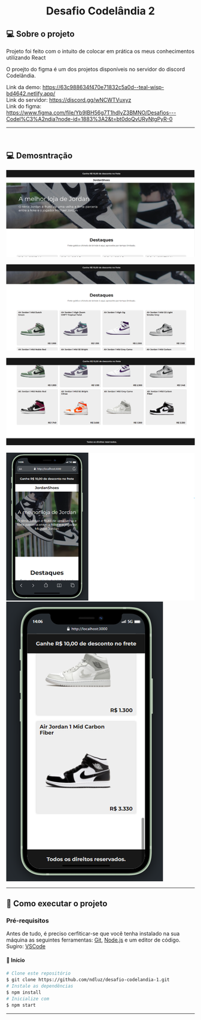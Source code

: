 <h1 align="center"> 
	Desafio Codelândia 2
</h1>

## 💻 Sobre o projeto


Projeto foi feito com o intuito de colocar em prática os meus conhecimentos utilizando React

O proejto do figma é um dos projetos disponíveis no servidor do discord Codelândia.

Link da demo: https://63c988634f470e71832c5a0d--teal-wisp-bd4642.netlify.app/ <br>
Link do servidor: https://discord.gg/wNCWTVuxyz <br>
Link do figma:  https://www.figma.com/file/Yb9IBH56g7T1hdIyZ3BMNO/Desafios---Codel%C3%A2ndia?node-id=1883%3A2&t=bt0doQvURyNtgPyR-0

---
<br>

## 💻 Demosntração
  <img src="desktop-1.png" ><br><br>
  <img src="desktop-2.png" ><br><br>
  <img src="desktop-3.png" ><br><br>
  <img src="mobile-1.png" >
  <img src="mobile-2.png" >

---

## 🚀 Como executar o projeto

### Pré-requisitos
Antes de tudo, é preciso cerfiticar-se que você tenha instalado na sua máquina as seguintes ferramentas: 
[Git](https://git-scm.com), [Node.js](https://nodejs.org/en/) e um editor de código. Sugiro: [VSCode](https://code.visualstudio.com/)

#### 🎲 Início

```bash
# Clone este repositório
$ git clone https://github.com/ndluz/desafio-codelandia-1.git
# Instale as dependências
$ npm install
# Inicialize com
$ npm start
```

---
